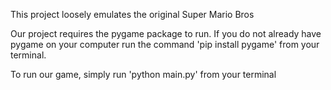 This project loosely emulates the original Super Mario Bros

Our project requires the pygame package to run. If you do not already
have pygame on your computer run the command 'pip install pygame' from
your terminal.

To run our game, simply run 'python main.py' from your terminal
